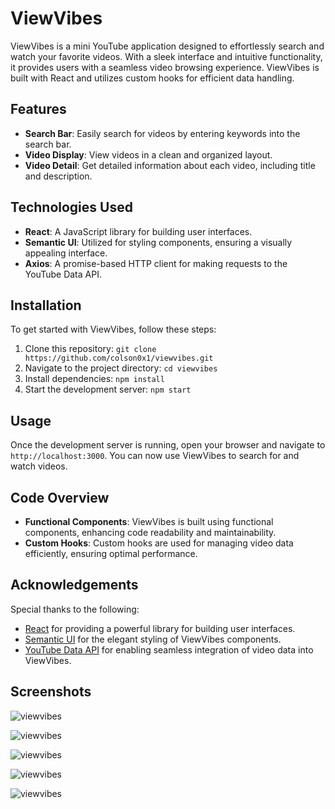 # ViewVibes

ViewVibes is a mini YouTube application designed to effortlessly search and watch your favorite videos. With a sleek interface and intuitive functionality, it provides users with a seamless video browsing experience. ViewVibes is built with React and utilizes custom hooks for efficient data handling.

## Features

- **Search Bar**: Easily search for videos by entering keywords into the search bar.
- **Video Display**: View videos in a clean and organized layout.
- **Video Detail**: Get detailed information about each video, including title and description.

## Technologies Used

- **React**: A JavaScript library for building user interfaces.
- **Semantic UI**: Utilized for styling components, ensuring a visually appealing interface.
- **Axios**: A promise-based HTTP client for making requests to the YouTube Data API.

## Installation

To get started with ViewVibes, follow these steps:

1. Clone this repository: `git clone https://github.com/colson0x1/viewvibes.git`
2. Navigate to the project directory: `cd viewvibes`
3. Install dependencies: `npm install`
4. Start the development server: `npm start`

## Usage

Once the development server is running, open your browser and navigate to `http://localhost:3000`. You can now use ViewVibes to search for and watch videos.

## Code Overview

- **Functional Components**: ViewVibes is built using functional components, enhancing code readability and maintainability.
- **Custom Hooks**: Custom hooks are used for managing video data efficiently, ensuring optimal performance.

## Acknowledgements

Special thanks to the following:

- [React](https://reactjs.org/) for providing a powerful library for building user interfaces.
- [Semantic UI](https://semantic-ui.com/) for the elegant styling of ViewVibes components.
- [YouTube Data API](https://developers.google.com/youtube/v3) for enabling seamless integration of video data into ViewVibes.

## Screenshots

![viewvibes](https://i.imgur.com/fnjonPR.png)

![viewvibes](https://i.imgur.com/6OKVgtu.png)

![viewvibes](https://i.imgur.com/yrzKHMR.png)

![viewvibes](https://i.imgur.com/ATPYHk1.png)

![viewvibes](https://i.imgur.com/5oedaEe.png)
